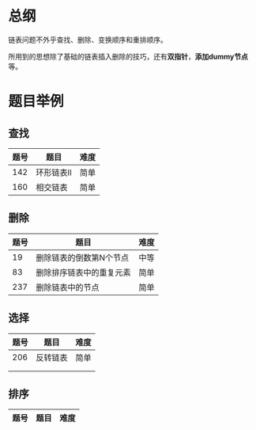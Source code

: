 # 总纲
链表问题不外乎查找、删除、变换顺序和重排顺序。

所用到的思想除了基础的链表插入删除的技巧，还有**双指针**，**添加dummy节点**等。

# 题目举例

## 查找

|题号|题目|难度|
|--|--|--|
|142|环形链表II|简单|
|160|相交链表|简单|

## 删除
|题号|题目|难度|
|--|--|--|
|19|删除链表的倒数第N个节点|中等|
|83|删除排序链表中的重复元素|简单|
|237|删除链表中的节点|简单|


## 选择
|题号|题目|难度|
|--|--|--|
|206| 反转链表|简单|
||||
||||


## 排序
|题号|题目|难度|
|--|--|--|


